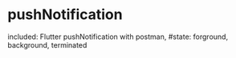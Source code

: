 # pushNotification
included:
Flutter pushNotification with postman, #state: forground, background, terminated 
